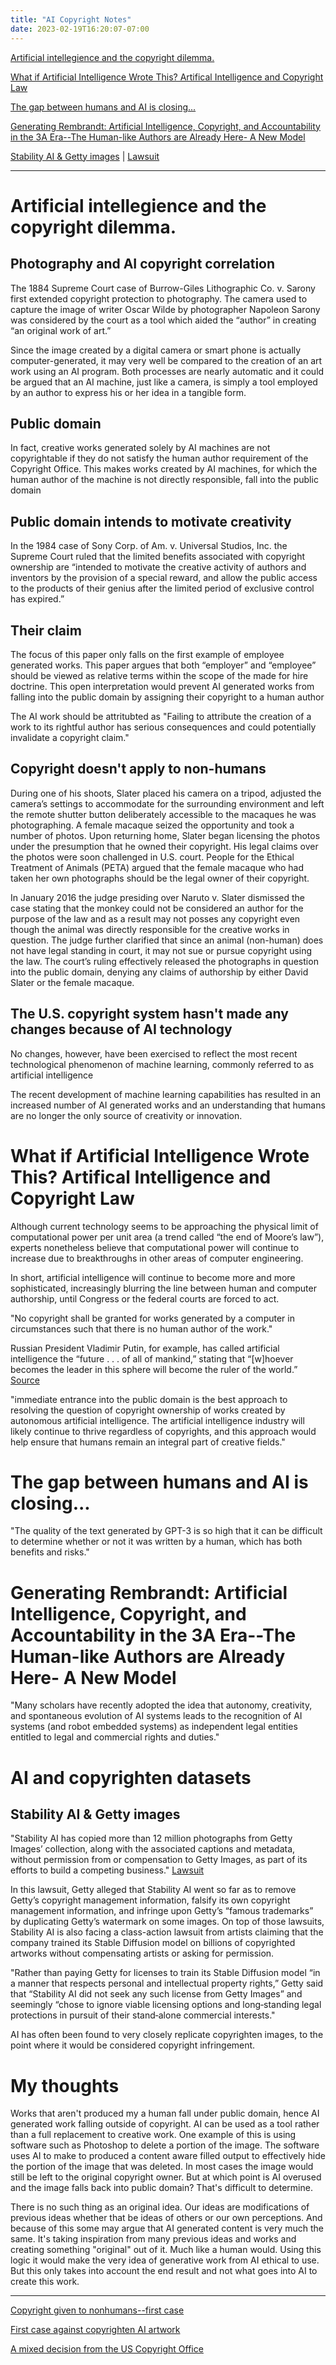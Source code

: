 ```yaml
---
title: "AI Copyright Notes"
date: 2023-02-19T16:20:07-07:00
---
```


[Artificial intellegience and the copyright dilemma.](https://www.ipmall.info/sites/default/files/hosted_resources/IDEA/hristov_formatted.pdf)

[What if Artificial Intelligence Wrote This? Artifical Intelligence and Copyright Law](https://scholarship.law.ufl.edu/cgi/viewcontent.cgi?article=1439&context=flr) 

[The gap between humans and AI is closing...](https://analyticsindiamag.com/open-ai-gpt-3-language-model/)

[Generating Rembrandt: Artificial Intelligence, Copyright, and Accountability in the 3A Era--The Human-like Authors are Already Here- A New Model](https://ir.lawnet.fordham.edu/cgi/viewcontent.cgi?article=1955&context=faculty_scholarship)

[Stability AI & Getty images](https://arstechnica.com/tech-policy/2023/02/getty-sues-stability-ai-for-copying-12m-photos-and-imitating-famous-watermark/)
| [Lawsuit](https://fingfx.thomsonreuters.com/gfx/legaldocs/byvrlkmwnve/GETTY%20IMAGES%20AI%20LAWSUIT%20complaint.pdf)

---

# Artificial intellegience and the copyright dilemma.

## Photography and AI copyright correlation 
The 1884 Supreme Court case of Burrow-Giles Lithographic Co. v. Sarony first extended copyright protection to photography. The camera used to capture the image of writer Oscar Wilde by photographer Napoleon Sarony was considered by the court as a tool which aided the “author” in creating “an original work of art.”

Since the image created by a digital camera or smart phone is actually computer-generated, it may very well be compared to the creation of an art work using an AI program. Both processes are nearly automatic and it could be argued that an AI machine, just like a camera, is simply a tool employed by an author to express his or her idea in a tangible form.

## Public domain
In fact, creative works generated solely by AI machines are not copyrightable if
they do not satisfy the human author requirement of the Copyright Office.
This makes works created by AI machines, for which the human author of the machine is not directly responsible, fall into the public domain

## Public domain intends to motivate creativity
In the 1984 case of Sony Corp. of Am. v. Universal Studios, Inc. the Supreme Court ruled that the limited benefits associated with copyright ownership are “intended to motivate the creative activity of authors and inventors by the provision of a special reward, and allow the public access to the products of their genius after the limited period of exclusive control has expired.”

## Their claim
The focus of this paper only falls on the first example of employee generated works. This paper argues that both “employer” and “employee” should be viewed as relative terms within the scope of the made for hire doctrine. This open interpretation would prevent AI generated works from falling into the public domain by assigning their copyright to a human author

The AI work should be attritubted as "Failing to attribute the creation of a work to its rightful author has serious consequences and could potentially invalidate a copyright claim."

## Copyright doesn't apply to non-humans
During one of his shoots, Slater placed his camera on a tripod, adjusted the camera’s settings to accommodate for the surrounding environment and left the remote shutter button deliberately accessible to the macaques he was photographing.
A female macaque seized the opportunity and took a number of photos.
Upon returning home, Slater began licensing the photos under the presumption that he owned their copyright.
His legal claims over the photos were soon challenged in U.S. court. People for the Ethical Treatment of Animals (PETA) argued that the female macaque who had taken her own photographs should be the legal owner of their copyright.

In January 2016 the judge presiding over Naruto v. Slater dismissed the case stating that the monkey could not be considered an author for the purpose of the law and as a result may not posses any copyright even though the animal was directly responsible for the creative works in question. The judge further clarified that since an animal (non-human) does not
have legal standing in court, it may not sue or pursue copyright using the law. The court’s ruling effectively
released the photographs in question into the public domain, denying any claims of authorship by either David Slater or the female macaque.

## The U.S. copyright system hasn't made any changes because of AI technology
No changes, however, have been exercised to reflect the most recent technological phenomenon of machine learning, commonly referred to as artificial intelligence

The recent development of machine learning capabilities has resulted in an increased number of AI generated works and an understanding that humans are no longer the only source of creativity or innovation.

# What if Artificial Intelligence Wrote This? Artifical Intelligence and Copyright Law

Although current technology seems to be approaching the physical limit of computational power per unit area (a trend called “the end of Moore’s law”), experts nonetheless believe that computational power will continue to increase due to breakthroughs in other areas of computer engineering.

In short, artificial intelligence will continue to become more and more sophisticated, increasingly blurring the line between human and computer authorship, until Congress or the federal courts are forced to act.

"No copyright shall be granted for works generated by a computer in circumstances such that there is no human author of the work."

Russian President Vladimir Putin, for example, has called artificial intelligence the “future . . . of all of mankind,” stating that “[w]hoever becomes the leader in this sphere will become the ruler of the world.” [Source](https://www.cnn.com/2017/09/01/world/putin-artificial-intelligence-will-rule-world/index.html)

"immediate entrance into the public domain is the best approach to resolving the question of copyright ownership of works
created by autonomous artificial intelligence. The artificial intelligence industry will likely continue to thrive regardless of copyrights, and this approach would help ensure that humans remain an integral part of creative fields."

# The gap between humans and AI is closing... 

"The quality of the text generated by GPT-3 is so high that it can be difficult to determine whether or not it was written by a human, which has both benefits and risks."

# Generating Rembrandt: Artificial Intelligence, Copyright, and Accountability in the 3A Era--The Human-like Authors are Already Here- A New Model

"Many scholars have recently adopted the idea that autonomy, creativity, and spontaneous evolution of AI systems leads to the recognition of AI systems (and robot embedded systems) as independent legal entities entitled to legal and commercial rights and duties."

# AI and copyrighten datasets

## Stability AI & Getty images

"Stability AI has copied more than 12 million photographs from Getty Images’ collection, along with the associated captions and metadata, without permission from or compensation to Getty Images, as part of its efforts to build a competing business." [Lawsuit](https://fingfx.thomsonreuters.com/gfx/legaldocs/byvrlkmwnve/GETTY%20IMAGES%20AI%20LAWSUIT%20complaint.pdf)

In this lawsuit, Getty alleged that Stability AI went so far as to remove Getty’s copyright management information, falsify its own copyright management information, and infringe upon Getty’s “famous trademarks” by duplicating Getty’s watermark on some images. On top of those lawsuits, Stability AI is also facing a class-action lawsuit from artists claiming that the company trained its Stable Diffusion model on billions of copyrighted artworks without compensating artists or asking for permission.

"Rather than paying Getty for licenses to train its Stable Diffusion model “in a manner that respects personal and intellectual property rights,” Getty said that “Stability AI did not seek any such license from Getty Images” and seemingly “chose to ignore viable licensing options and long‑standing legal protections in pursuit of their stand‑alone commercial interests."

AI has often been found to very closely replicate copyrighten images, to the point where it would be considered copyright infringement.

# My thoughts

Works that aren't produced my a human fall under public domain, hence AI generated work falling outside of copyright.
AI can be used as a tool rather than a full replacement to creative work. One example of this is using software such as Photoshop to delete a portion of the image. The software uses AI to make to produced a content aware filled output to effectively hide the portion of the image that was deleted. In most cases the image would still be left to the original copyright owner. But at which point is AI overused and the image falls back into public domain? That's difficult to determine.

There is no such thing as an original idea. Our ideas are modifications of previous ideas whether that be ideas of others or our own perceptions. And because of this some may argue that AI generated content is very much the same. It's taking inspiration from many previous ideas and works and creating something "original" out of it. Much like a human would. Using this logic it would make the very idea of generative work from AI ethical to use. But this only takes into account the end result and not what goes into AI to create this work. 

---

[Copyright given to nonhumans--first case](https://www.peta.org/blog/monkey-selfie-case-headed-u-s-court-appeals/)

[First case against copyrighten AI artwork](https://storage.courtlistener.com/recap/gov.uscourts.dcd.243956/gov.uscourts.dcd.243956.17.0.pdf)

[A mixed decision from the US Copyright Office](https://www.processmechanics.com/2023/02/22/a-mixed-decision-from-the-us-copyright-office/)

